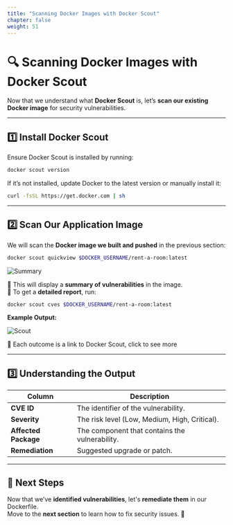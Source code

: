 ```yaml
---
title: "Scanning Docker Images with Docker Scout"
chapter: false
weight: 51
---
```


# 🔍 Scanning Docker Images with Docker Scout

Now that we understand what **Docker Scout** is, let’s **scan our existing Docker image** for security vulnerabilities.

---

## **1️⃣ Install Docker Scout**
Ensure Docker Scout is installed by running:

```bash
docker scout version
```

If it’s not installed, update Docker to the latest version or manually install it:

```bash
curl -fsSL https://get.docker.com | sh
```

---

## **2️⃣ Scan Our Application Image**
We will scan the **Docker image we built and pushed** in the previous section:

```bash
docker scout quickview $DOCKER_USERNAME/rent-a-room:latest
```
![Summary](/images/Summaryscout.png)

🔹 This will display a **summary of vulnerabilities** in the image.  
🔹 To get a **detailed report**, run:

```bash
docker scout cves $DOCKER_USERNAME/rent-a-room:latest
```

**Example Output:**

![Scout](/images/Detailed-scout.png) 

🔹 Each outcome is a link to Docker Scout, click to see more 


---

## **3️⃣ Understanding the Output**
| Column | Description |
|--------|-------------|
| **CVE ID** | The identifier of the vulnerability. |
| **Severity** | The risk level (Low, Medium, High, Critical). |
| **Affected Package** | The component that contains the vulnerability. |
| **Remediation** | Suggested upgrade or patch. |

---

## **📌 Next Steps**
Now that we’ve **identified vulnerabilities**, let's **remediate them** in our Dockerfile.  
Move to the **next section** to learn how to fix security issues. 🚀
